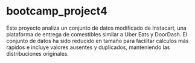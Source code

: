 # bootcamp_project4
Este proyecto analiza un conjunto de datos modificado de Instacart, una plataforma de entrega de comestibles similar a Uber Eats y DoorDash. El conjunto de datos ha sido reducido en tamaño para facilitar cálculos más rápidos e incluye valores ausentes y duplicados, manteniendo las distribuciones originales.
